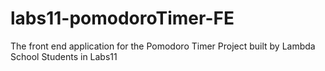 # labs11-pomodoroTimer-FE
The front end application for the Pomodoro Timer Project built by Lambda School Students in Labs11
